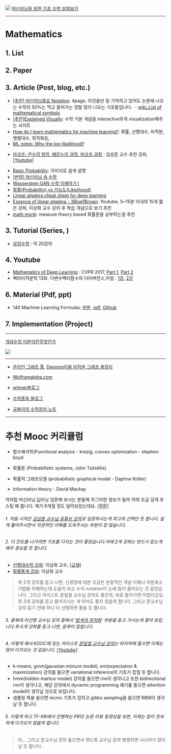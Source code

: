 ![](https://i.imgur.com/qYdRFZB.png)
[머신러닝을 위한 기초 수학 살펴보기](https://speakerdeck.com/mingrammer/meosinreoningeul-wihan-gico-suhag-salpyeobogi)

---

# Mathematics 

## 1.  List

## 2. Paper

## 3. Article (Post, blog, etc.)

- [[추천] 머신러닝중요 Notation](http://www.deeplearningbook.org/contents/notation.html): 4page, 이것들만 잘 기억하고 있어도 논문에 나오는 수학의 50%는 먹고 들어가는 정말 많이 나오는 기호들입니다.
  - [wiki_List of mathematical symbols](https://en.wikipedia.org/wiki/List_of_mathematical_symbols?fref=gc)
- [[추천]Explained Visually](http://setosa.io/ev/): 수학 기본 개념을 interactive하게 visualization해주는 사이트
- [How do I learn mathematics for machine learning?](https://www.quora.com/How-do-I-learn-mathematics-for-machine-learning): 확률, 선형대수, 미적분, 행렬대수, 최적화등,
- [ML notes: Why the log-likelihood?](https://blog.metaflow.fr/ml-notes-why-the-log-likelihood-24f7b6c40f83)
* [마코프: 큰수의 법칙, 베르누이 과정, 마코프 과정](http://fbsight.com/t/topic/43287) : 김성훈 교수 추천 강좌, [[Youtube]](https://youtu.be/Ws63I3F7Moc)
- [Basic Probability](http://students.brown.edu/seeing-theory/basic-probability/index.html#first): 이미지로 쉽게 설명
- [[번역] 머신러닝 속 수학](https://mingrammer.com/translation-the-mathematics-of-machine-learning)
- [Wasserstein GAN 수학 이해하기 I](https://www.slideshare.net/ssuser7e10e4/wasserstein-gan-i)
- [확률(Probability) vs 가능도(Likelihood)](http://rstudio-pubs-static.s3.amazonaws.com/204928_c2d6c62565b74a4987e935f756badfba.html)
- [Linear algebra cheat sheet for deep learning](https://medium.com/towards-data-science/linear-algebra-cheat-sheet-for-deep-learning-cd67aba4526c)
- [Essence of linear algebra - 3Blue1Brown](https://www.youtube.com/playlist?list=PLZHQObOWTQDPD3MizzM2xVFitgF8hE_ab): Youtube, 5~15분 이내의 15개 짧은 강좌, 이상화 교수 강의 후 복습 개념으로 보기 추천
- [math monk](https://www.youtube.com/user/mathematicalmonk?app=desktop): measure theory based 확률론을 공부하는걸 추천

## 3. Tutorial (Series, )

- [공업수학](http://pinkwink.kr/793#gongsu) : 약 20강의 

## 4. Youtube 

- [Mathematics of Deep Learning](http://www.vision.jhu.edu/tutorials/CVPR17-Tutorial-Math-Deep-Learning.htm) : CVPR 2017, [Part 1](https://www.youtube.com/watch?v=Mdp9uC3gXUU&t=2128s), [Part 2](https://www.youtube.com/watch?v=xdA-uhJ6T3U&t=2024s)
- 벡터미적분학 13화. 다변수벡터함수의 다이버전스,커얼 : [1강](https://www.youtube.com/watch?v=jLWjtWWb0I8), [2강](https://www.youtube.com/watch?v=fvtjqkf4Wl4&feature=push-u&attr_tag=_9_gWW3ThBZSGlki-6)

## 6.  Material (Pdf, ppt)

- 140 Machine Learning Formulas: [원문](http://www.datasciencecentral.com/profiles/blogs/140-machine-learning-formulas?utm_content=buffer67980&utm_medium=social&utm_source=plus.google.com&utm_campaign=buffer), [pdf](https://drive.google.com/file/d/0B0RLknmL54khQlhGUzFUWEtncTA/view), [Github](https://github.com/RubensZimbres)


## 7.  Implementation (Project)




---
[개념수업 미분이란무엇인가](https://www.youtube.com/watch?v=2JvfRLgcmUI)

![](http://i.imgur.com/qL2b0AA.png?1)

---
- [온라인 그래프 툴](https://www.desmos.com), [Desmos이용 미적분 그래프 총정리](https://www.youtube.com/watch?v=oshU7fiO4tM)

- [Wolframalpha.com](http://www.wolframalpha.com/)

- [winner블로그](http://j1w2k3.tistory.com/629)

- [수학중독 블로그](http://mathjk.tistory.com/1922)

- [공돌이의 수학정리 노트](https://wikidocs.net/6957)

---


# 추천 Mooc 커리큘럼

- 함수해석학(Functional analysis - krezig, convex optimization - stephen boyd

- 확률론 (Probabilistic systems, John Tsitsiklis)

- 확률적 그래프모델 (probabilistic graphical model - Daphne Koller)

- Information theory - David Mackay



저처럼 머신러닝,딥러닝 입문해 보시는 분들께 자그마한 정보가 될까 하여 조금 길게 포스팅 해 봅니다. 제가 6개월 정도 달려보았는데요. [[원문]](https://www.facebook.com/groups/TensorFlowKR/permalink/485458151795248/)

###### 1. 처음 시작은 [김성훈 교수님 유튜브 강의](https://www.youtube.com/playlist?list=PLlMkM4tgfjnLSOjrEJN31gZATbcj_MpUm)로 입문하시는게 최고의 선택인 듯 합니다. 쉽게 풀어주시면서 직관적인 이해를 도와주시는 부분이 참 많습니다.

###### 2. 더 진도를 나가려면 기초를 다지는 것이 좋았습니다.아래 2개 강좌는 반드시 듣는게 매우 중요할 듯 합니다.
  - [선형대수학 강좌](https://www.youtube.com/playlist?list=PLSN_PltQeOyjDGSghAf92VhdMBeaLZWR3): 이상화 교수, [[교재]](http://www.kocw.net/home/search/kemView.do?kemId=977757)
  - [확률통계 강좌](https://www.youtube.com/playlist?list=PLSN_PltQeOyjmRIsC7VNirXOBqWoypd4V): 이상화 교수

> 위 2개 강의를 듣고 나면, 신경망에 대한 조금은 본질적인 개념 이해나 차원축소 기법들 이해하는데 도움이 되고 수식 notation이 눈에 많이 들어오는 것 같았습니다. 그리고 카이스트 문일철 교수님 강의도 좋은데, 바로 들어가면 어렵더군요. 위 3개 강좌를 듣고 들어가시는 게 아마도 좋지 않을까 합니다. 그리고 문교수님 강의 듣기 전에 하나 더 선행하면 좋을 듯 합니다.

###### 3. 충북대 이건명 교수님 강의 중에서 ‘[탐색과 최적화](http://www.kocw.net/home/search/kemView.do?kemId=1170523)’ 부분을 듣고 가시는게 좋아 보입니다.위 4개 강좌를 듣고 나면, 윤곽이 잡힙니다.

###### 4. 이렇게 해서 KOOC에 있는 카이스트 [문일철 교수님 강의](http://seslab.kaist.ac.kr/xe2/page_GBex27)는 마지막에 들으면 이제는 많이 다가오는 것 같습니다. [[Youtube]](https://www.youtube.com/channel/UC9caTTXVw19PtY07es58NDg)
  - k-means, gmm(gaussian mixture model), em(expectation & maximization) 강의를 들으면 variational inference의 기초가 잡힐 듯 합니다.
  - hmm(hidden markov model) 강의를 들으면 rnn이 생각나고 또한 bidirectional rnn이 생각나고, 해당 강의에서 dynamic programming 얘기를 들으면 attention model이 생각날 것으로 보입니다.
  - 샘플링 쪽을 들으면 mcmc 기초가 잡히고 gibbs sampling을 들으면 RBM이 생각날 듯 합니다.

###### 5. 이렇게 하고 TF-KR에서 진행하는 PR12 논문 리뷰 동영상을 보면, 이제는 많이 친숙하게 다가오지 않을까 합니다.

> 아… 그리고 문교수님 강의 들으면서 앤드류 교수님 강의 병행하면 시너지가 많이 날 듯 합니다.
